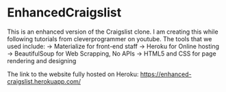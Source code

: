 # EnhancedCraigslist
This is an enhanced version of the Craigslist clone. I am creating this while following tutorials from cleverprogrammer on youtube.
The tools that we used include:
  -> Materialize for front-end staff
  -> Heroku for Online hosting
  -> BeautifulSoup for Web Scrapping, No APIs
  -> HTML5 and CSS for page rendering and designing
  
The link to the website fully hosted on Heroku: https://enhanced-craigslist.herokuapp.com/

